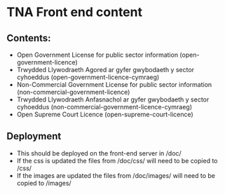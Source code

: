# TNA Front end content

## Contents:
 - Open Government License for public sector information (open-government-licence)
 - Trwydded Llywodraeth Agored ar gyfer gwybodaeth y sector cyhoeddus (open-government-licence-cymraeg)
 - Non-Commercial Government License for public sector information (non-commercial-government-licence)
 - Trwydded Llywodraeth Anfasnachol ar gyfer gwybodaeth y sector cyhoeddus (non-commercial-government-licence-cymraeg)
 - Open Supreme Court Licence (open-supreme-court-licence)

## Deployment
 - This should be deployed on the front-end server in /doc/
 - If the css is updated the files from /doc/css/ will need to be copied to /css/
 - If the images are updated the files from /doc/images/ will need to be copied to /images/
